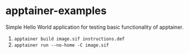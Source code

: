 # apptainer-examples
Simple Hello World application for testing basic functionality of apptainer.
1. `apptainer build image.sif instructions.def`
2. `apptainer run --no-home -C image.sif`